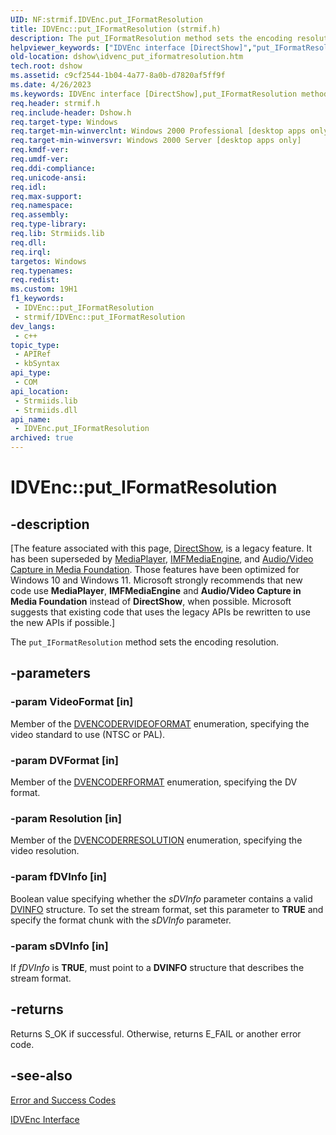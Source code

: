 ```yaml
---
UID: NF:strmif.IDVEnc.put_IFormatResolution
title: IDVEnc::put_IFormatResolution (strmif.h)
description: The put_IFormatResolution method sets the encoding resolution.
helpviewer_keywords: ["IDVEnc interface [DirectShow]","put_IFormatResolution method","IDVEnc.put_IFormatResolution","IDVEnc::put_IFormatResolution","IDVEncput_IFormatResolution","dshow.idvenc_put_iformatresolution","put_IFormatResolution","put_IFormatResolution method [DirectShow]","put_IFormatResolution method [DirectShow]","IDVEnc interface","strmif/IDVEnc::put_IFormatResolution"]
old-location: dshow\idvenc_put_iformatresolution.htm
tech.root: dshow
ms.assetid: c9cf2544-1b04-4a77-8a0b-d7820af5ff9f
ms.date: 4/26/2023
ms.keywords: IDVEnc interface [DirectShow],put_IFormatResolution method, IDVEnc.put_IFormatResolution, IDVEnc::put_IFormatResolution, IDVEncput_IFormatResolution, dshow.idvenc_put_iformatresolution, put_IFormatResolution, put_IFormatResolution method [DirectShow], put_IFormatResolution method [DirectShow],IDVEnc interface, strmif/IDVEnc::put_IFormatResolution
req.header: strmif.h
req.include-header: Dshow.h
req.target-type: Windows
req.target-min-winverclnt: Windows 2000 Professional [desktop apps only]
req.target-min-winversvr: Windows 2000 Server [desktop apps only]
req.kmdf-ver: 
req.umdf-ver: 
req.ddi-compliance: 
req.unicode-ansi: 
req.idl: 
req.max-support: 
req.namespace: 
req.assembly: 
req.type-library: 
req.lib: Strmiids.lib
req.dll: 
req.irql: 
targetos: Windows
req.typenames: 
req.redist: 
ms.custom: 19H1
f1_keywords:
 - IDVEnc::put_IFormatResolution
 - strmif/IDVEnc::put_IFormatResolution
dev_langs:
 - c++
topic_type:
 - APIRef
 - kbSyntax
api_type:
 - COM
api_location:
 - Strmiids.lib
 - Strmiids.dll
api_name:
 - IDVEnc.put_IFormatResolution
archived: true
---
```


# IDVEnc::put_IFormatResolution


## -description

\[The feature associated with this page, [DirectShow](/windows/win32/directshow/directshow), is a legacy feature. It has been superseded by [MediaPlayer](/uwp/api/Windows.Media.Playback.MediaPlayer), [IMFMediaEngine](/windows/win32/api/mfmediaengine/nn-mfmediaengine-imfmediaengine), and [Audio/Video Capture in Media Foundation](/windows/win32/medfound/audio-video-capture-in-media-foundation). Those features have been optimized for Windows 10 and Windows 11. Microsoft strongly recommends that new code use **MediaPlayer**, **IMFMediaEngine** and **Audio/Video Capture in Media Foundation** instead of **DirectShow**, when possible. Microsoft suggests that existing code that uses the legacy APIs be rewritten to use the new APIs if possible.\]

The <code>put_IFormatResolution</code> method sets the encoding resolution.

## -parameters

### -param VideoFormat [in]

Member of the <a href="/windows/desktop/api/strmif/ne-strmif-_dvencodervideoformat">DVENCODERVIDEOFORMAT</a> enumeration, specifying the video standard to use (NTSC or PAL).

### -param DVFormat [in]

Member of the <a href="/windows/desktop/api/strmif/ne-strmif-_dvencoderformat">DVENCODERFORMAT</a> enumeration, specifying the DV format.

### -param Resolution [in]

Member of the <a href="/windows/desktop/api/strmif/ne-strmif-_dvencoderresolution">DVENCODERRESOLUTION</a> enumeration, specifying the video resolution.

### -param fDVInfo [in]

Boolean value specifying whether the <i>sDVInfo</i> parameter contains a valid <a href="/windows/desktop/api/strmif/ns-strmif-dvinfo">DVINFO</a> structure. To set the stream format, set this parameter to <b>TRUE</b> and specify the format chunk with the <i>sDVInfo</i> parameter.

### -param sDVInfo [in]

If <i>fDVInfo</i> is <b>TRUE</b>, must point to a <b>DVINFO</b> structure that describes the stream format.

## -returns

Returns S_OK if successful. Otherwise, returns E_FAIL or another error code.

## -see-also

<a href="/windows/desktop/DirectShow/error-and-success-codes">Error and Success Codes</a>



<a href="/windows/desktop/api/strmif/nn-strmif-idvenc">IDVEnc Interface</a>